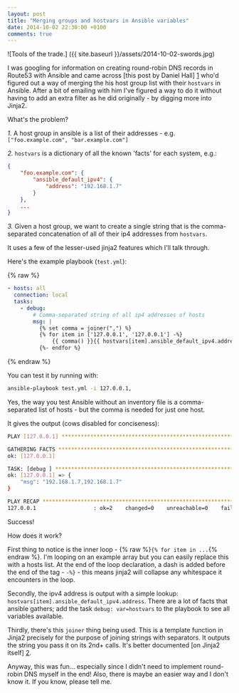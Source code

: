 ```yaml
---
layout: post
title: "Merging groups and hostvars in Ansible variables"
date: 2014-10-02 22:30:00 +0100
comments: true
---
```


![Tools of the trade.] ({{ site.baseurl }}/assets/2014-10-02-swords.jpg)

I was googling for information on creating round-robin DNS records in Route53
with Ansible and came across [this post by Daniel Hall] [1] who'd figured out a
way of merging the his host group list with their `hostvars` in Ansible. After
a bit of emailing with him I've figured a way to do it without having to add an
extra filter as he did originally - by digging more into Jinja2.

What's the problem?

*1.* A host group in ansible is a list of their addresses - e.g.
`["foo.example.com", "bar.example.com"]`

*2.* `hostvars` is a dictionary of all the known 'facts' for each system, e.g.:

```json
{
    "foo.example.com": {
        "ansible_default_ipv4": {
            "address": "192.168.1.7"
        }
    },
    ...
}
```

*3.* Given a host group, we want to create a single string that is the
comma-separated concatenation of all of their ip4 addresses from `hostvars`.

It uses a few of the lesser-used jinja2 features which I'll talk through.

Here's the example playbook (`test.yml`):

{% raw %}
```yaml
- hosts: all
  connection: local
  tasks:
    - debug:
        # Comma-separated string of all ip4 addresses of hosts
        msg: |
          {% set comma = joiner(",") %}
          {% for item in ['127.0.0.1', '127.0.0.1'] -%}
              {{ comma() }}{{ hostvars[item].ansible_default_ipv4.address }}
          {%- endfor %}
```
{% endraw %}

You can test it by running with:

```sh
ansible-playbook test.yml -i 127.0.0.1,
```

Yes, the way you test Ansible without an inventory file is a comma-separated
list of hosts - but the comma is needed for just one host.

It gives the output (cows disabled for conciseness):

```sh
PLAY [127.0.0.1] **************************************************************

GATHERING FACTS ***************************************************************
ok: [127.0.0.1]

TASK: [debug ] ****************************************************************
ok: [127.0.0.1] => {
    "msg": "192.168.1.7,192.168.1.7"
}

PLAY RECAP ********************************************************************
127.0.0.1                  : ok=2    changed=0    unreachable=0    failed=0
```


Success!

How does it work?

First thing to notice is the inner loop - {% raw %}`{% for item in ...`{% endraw %}. I'm looping on
an example array but you can easily replace this with a hosts list. At the end
of the loop declaration, a dash is added before the end of the tag - `-%}` -
this means jinja2 will collapse any whitespace it encounters in the loop.

Secondly, the ipv4 address is output with a simple lookup:
``hostvars[item].ansible_default_ipv4.address``. There are a lot of facts that
ansible gathers; add the task `debug: var=hostvars` to the playbook to see all
variables available.

Thirdly, there's this `joiner` thing being used. This is a template function in
Jinja2 precisely for the purpose of joining strings with separators. It outputs
the string you pass it on its 2nd+ calls. It's better documented [on Jinja2
  itself] [2].

Anyway, this was fun... especially since I didn't need to implement round-robin
DNS myself in the end! Also, there is maybe an easier way and I don't know it.
If you know, please tell me.


[1]: http://www.danielhall.me/2014/09/creating-rr-records-in-route53-with-ansible/
[2]: http://jinja.pocoo.org/docs/dev/templates/#joiner
